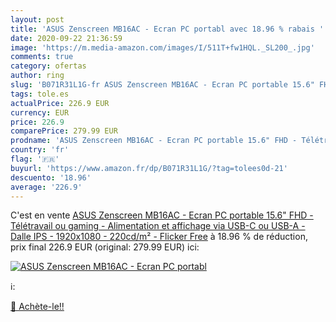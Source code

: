 ```yaml
---
layout: post
title: 'ASUS Zenscreen MB16AC - Ecran PC portabl avec 18.96 % rabais '
date: 2020-09-22 21:36:59
image: 'https://m.media-amazon.com/images/I/511T+fw1HQL._SL200_.jpg'
comments: true
category: ofertas
author: ring
slug: 'B071R31L1G-fr ASUS Zenscreen MB16AC - Ecran PC portable 15.6" FHD -...'
tags: tole.es
actualPrice: 226.9 EUR
currency: EUR
price: 226.9
comparePrice: 279.99 EUR
prodname: 'ASUS Zenscreen MB16AC - Ecran PC portable 15.6" FHD - Télétravail ou gaming - Alimentation et affichage via USB-C ou USB-A - Dalle IPS - 1920x1080 - 220cd/m² - Flicker Free'
country: 'fr'
flag: '🇫🇷'
buyurl: 'https://www.amazon.fr/dp/B071R31L1G/?tag=tolees0d-21'
descuento: '18.96'
average: '226.9'
---
```


C'est en vente [ASUS Zenscreen MB16AC - Ecran PC portable 15.6" FHD - Télétravail ou gaming - Alimentation et affichage via USB-C ou USB-A - Dalle IPS - 1920x1080 - 220cd/m² - Flicker Free](https://www.amazon.fr/dp/B071R31L1G/?tag=tolees0d-21)  à  18.96 % de réduction, prix final  226.9 EUR (original: 279.99 EUR) ici:

[![ASUS Zenscreen MB16AC - Ecran PC portabl](https://m.media-amazon.com/images/I/511T+fw1HQL._SL200_.jpg)](https://www.amazon.fr/dp/B071R31L1G/?tag=tolees0d-21)

ℹ️:


[🛒 Achète-le!!](https://www.amazon.fr/dp/B071R31L1G/?tag=tolees0d-21)
